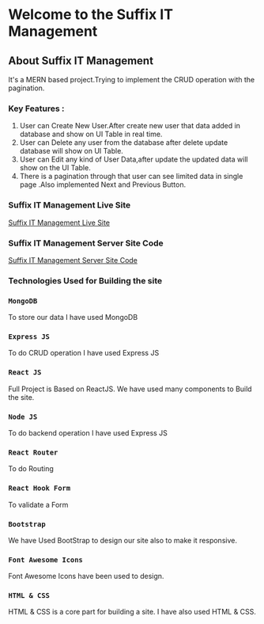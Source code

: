 # Welcome to the Suffix IT Management



## About Suffix IT Management
It's a MERN based project.Trying to implement the CRUD operation with the pagination.

### Key Features :
1. User can Create New User.After create new user that data added in database and show on UI Table in real time.
2. User can Delete any user from the database after delete update database will show on UI Table.
3. User can Edit any kind of User Data,after update the updated data will show on the UI Table.
4. There is a pagination through that user can see limited data in single page .Also implemented Next and Previous Button.



### Suffix IT Management Live Site 


 [Suffix IT Management Live Site](https://suffixitmanagement.netlify.app) 
 
 ### Suffix IT Management Server Site Code 


 [Suffix IT Management Server Site Code](https://github.com/Rahat-Minhaj007/userManagement-server) 
 
 
 ### Technologies Used for Building the site


### `MongoDB`

To store our data I have used MongoDB


### `Express JS`

To do CRUD operation I have used Express JS 

### `React JS`

Full Project is Based on ReactJS. We have used many components to Build the site.


### `Node JS`

To do backend operation I have used Express JS 


### `React Router`

To do Routing

### `React Hook Form`

To validate a Form


### `Bootstrap`

We have Used BootStrap to design our site also to make it responsive.

### `Font Awesome Icons`

Font Awesome Icons have been used to design.

### `HTML & CSS`

HTML & CSS is a core part for building a site. I have also used HTML & CSS.
